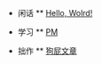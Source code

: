 <!-- docs/_sidebar.md -->

* 闲话
** [Hello, Wolrd!](/)

* 学习
** [PM](learn/pm)

* 拙作
** [狗屁文章](diy/composition)
